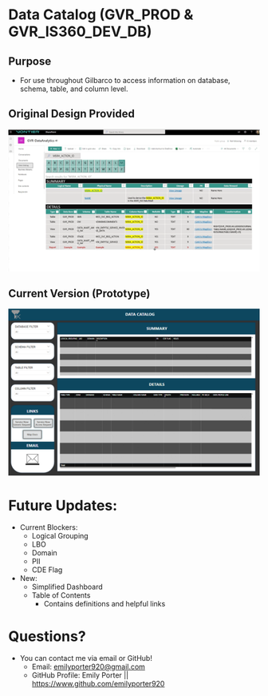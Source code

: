 # Data Catalog (GVR_PROD & GVR_IS360_DEV_DB)

## Purpose
* For use throughout Gilbarco to access information on database, schema, table, and column level.

## Original Design Provided

<p>
  <img 
    src=Photos/powerbidesignidea.png
  >
</p>

## Current Version (Prototype)

<p>
  <img 
    src=Photos/firstprototypepowerbi.png
  >
</p>

# Future Updates: 
* Current Blockers:
  * Logical Grouping
  * LBO
  * Domain
  * PII
  * CDE Flag
* New:
  * Simplified Dashboard
  * Table of Contents
    * Contains definitions and helpful links

# Questions?

* You can contact me via email or GitHub!
    * Email: emilyporter920@gmail.com
    * GitHub Profile: Emily Porter || https://www.github.com/emilyporter920 

